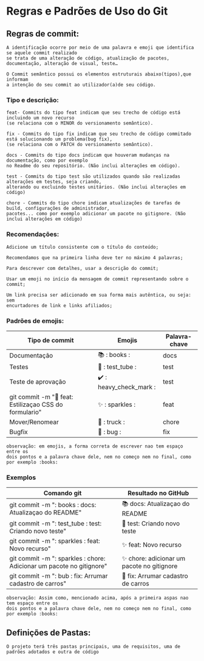 # Regras e Padrões de Uso do Git

## Regras de commit:

```
A identificação ocorre por meio de uma palavra e emoji que identifica se aquele commit realizado
se trata de uma alteração de código, atualização de pacotes, documentação, alteração de visual, teste…

O Commit semântico possui os elementos estruturais abaixo(tipos),que informam 
a intenção do seu commit ao utilizador(a)de seu código.
```

### Tipo e descrição:

```
feat- Commits do tipo feat indicam que seu trecho de código está incluindo um novo recurso 
(se relaciona com o MINOR do versionamento semântico).

fix - Commits do tipo fix indicam que seu trecho de código commitado está solucionando um problema(bug fix),
(se relaciona com o PATCH do versionamento semântico).

docs - Commits do tipo docs indicam que houveram mudanças na documentação, como por exemplo
no Readme do seu repositório. (Não inclui alterações em código).

test - Commits do tipo test são utilizados quando são realizadas alterações em testes, seja criando,
alterando ou excluindo testes unitários. (Não inclui alterações em código)

chore - Commits do tipo chore indicam atualizações de tarefas de build, configurações de administrador,
pacotes... como por exemplo adicionar um pacote no gitignore. (Não inclui alterações em código)
```

### Recomendações:

```
Adicione um título consistente com o título do conteúdo;

Recomendamos que na primeira linha deve ter no máximo 4 palavras;

Para descrever com detalhes, usar a descrição do commit;

Usar um emoji no início da mensagem de commit representando sobre o commit;

Um link precisa ser adicionado em sua forma mais autêntica, ou seja: sem 
encurtadores de link e links afiliados;
```

### Padrões de emojis:



| Tipo de commit |  Emojis  | Palavra-chave  |
| ------------------- | ------------------- | ------------------ |
|  Documentação |  📚 : books : | docs |
| Testes |  🧪 : test_tube : | test |
| Teste de aprovação | ✔️ : heavy_check_mark : | test |
|  git commit -m ":lipstick: feat: Estilizaçao CSS do formulario" |  ✨ : sparkles : | feat |
|  Mover/Renomear |  🚚 : truck : | chore |
|  Bugfix |  🐛 : bug : | fix |

````
observação: em emojis, a forma correta de escrever nao tem espaço entre os 
dois pontos e a palavra chave dele, nem no começo nem no final, como por exemplo :books:
````


### Exemplos

| Comando git | Resultado no GitHub |
| ------------------- | ------------------- |
| git commit -m ": books : docs: Atualizaçao do README" |  📚 docs: Atualizaçao do README |
| git commit -m ": test_tube : test: Criando novo teste" |  🧪 test: Criando novo teste |
| git commit -m ": sparkles : feat: Novo recurso" |  ✨ feat: Novo recurso |
| git commit -m ": sparkles : chore: Adicionar um pacote no gitignore" | ✨ chore: adicionar um pacote no gitignore |
| git commit -m ": bub : fix: Arrumar cadastro de carros" |  🐛 fix: Arrumar cadastro de carros |
 
````
observação: Assim como, mencionado acima, após a primeira aspas nao tem espaço entre os 
dois pontos e a palavra chave dele, nem no começo nem no final, como por exemplo :books:
````

## Definições de Pastas:

````
O projeto terá três pastas principais, uma de requisitos, uma de padrões adotados e outra de código
````
